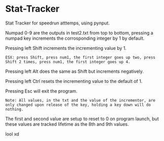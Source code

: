 # Stat-Tracker
Stat Tracker for speedrun atttemps, using pynput.

Numpad 0-9 are the outputs in test2.txt from top to bottom, pressing a numpad key increments the corrosponding integer by 1 by default.

Pressing left Shift increments the incrementing value by 1.

	ESX: press Shift, press num1, the first integer goes up two, press Shift 2 times, press num1, the first integer goes up 4.
  
Pressing left Alt does the same as Shift but increments negatively.

Pressing left Ctrl resets the incrementing value to the default of 1.

Pressing Esc will exit the program.

	Note: All values, in the txt and the value of the incrementor, are only changed upon release of the key, holding a key down will do nothing.
  
The first and second value are setup to reset to 0 on program launch, but these values are tracked lifetime as the 8th and 9th values.



lool xd
